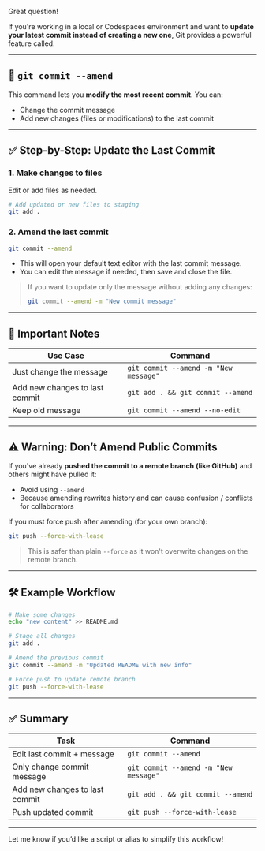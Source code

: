 Great question!

If you're working in a local or Codespaces environment and want to **update your latest commit instead of creating a new one**, Git provides a powerful feature called:

---

## 🔁 `git commit --amend`

This command lets you **modify the most recent commit**. You can:

- Change the commit message
- Add new changes (files or modifications) to the last commit

---

## ✅ Step-by-Step: Update the Last Commit

### 1. Make changes to files
Edit or add files as needed.

```bash
# Add updated or new files to staging
git add .
```

### 2. Amend the last commit

```bash
git commit --amend
```

- This will open your default text editor with the last commit message.
- You can edit the message if needed, then save and close the file.

> If you want to update only the message without adding any changes:
> ```bash
> git commit --amend -m "New commit message"
> ```

---

## 🧠 Important Notes

| Use Case | Command |
|---------|---------|
| Just change the message | `git commit --amend -m "New message"` |
| Add new changes to last commit | `git add . && git commit --amend` |
| Keep old message | `git commit --amend --no-edit` |

---

## ⚠️ Warning: Don’t Amend Public Commits

If you've already **pushed the commit to a remote branch (like GitHub)** and others might have pulled it:

- Avoid using `--amend`
- Because amending rewrites history and can cause confusion / conflicts for collaborators

If you must force push after amending (for your own branch):

```bash
git push --force-with-lease
```

> This is safer than plain `--force` as it won't overwrite changes on the remote branch.

---

## 🛠 Example Workflow

```bash
# Make some changes
echo "new content" >> README.md

# Stage all changes
git add .

# Amend the previous commit
git commit --amend -m "Updated README with new info"

# Force push to update remote branch
git push --force-with-lease
```

---

## ✅ Summary

| Task | Command |
|------|---------|
| Edit last commit + message | `git commit --amend` |
| Only change commit message | `git commit --amend -m "New message"` |
| Add new changes to last commit | `git add . && git commit --amend` |
| Push updated commit | `git push --force-with-lease` |

---

Let me know if you’d like a script or alias to simplify this workflow!